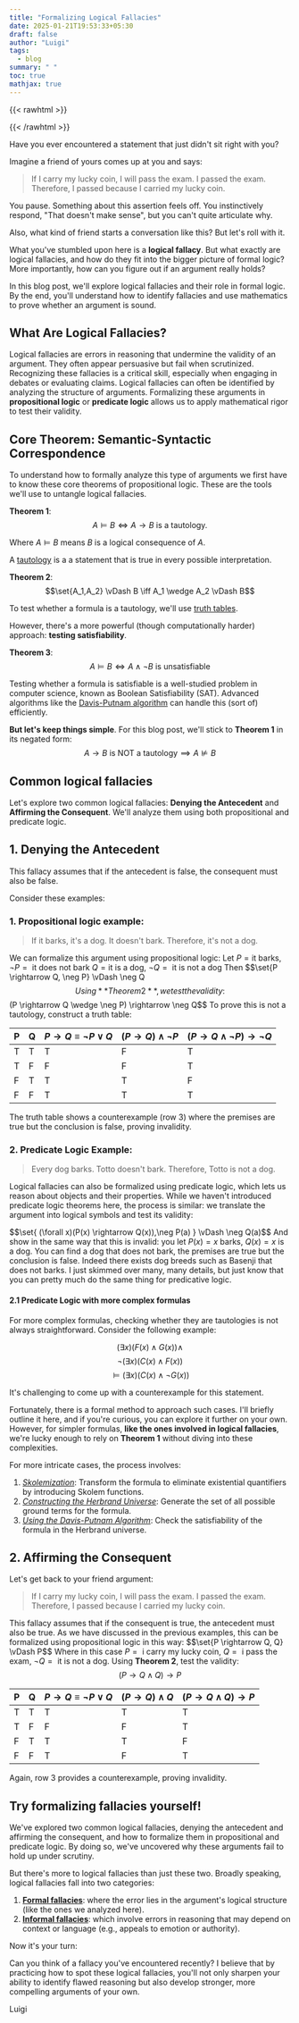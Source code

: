 ```yaml
---
title: "Formalizing Logical Fallacies"
date: 2025-01-21T19:53:33+05:30
draft: false
author: "Luigi"
tags:
  - blog
summary: " "
toc: true
mathjax: true
---
```


{{< rawhtml >}} 
<script>
MathJax = {
	tex: {
		inlineMath: [["$", "$"]]
	}
};
</script>
    
{{< /rawhtml >}}


Have you ever encountered a statement that just didn't sit right with you? 

Imagine a friend of yours comes up at you and says:

> If I carry my lucky coin, I will pass the exam. I passed the exam. Therefore, I passed because I carried my lucky coin.

You pause. Something about this assertion feels off. You instinctively respond, "That doesn't make sense", but you can't quite articulate why.

Also, what kind of friend starts a conversation like this? But let's roll with it.


What you've stumbled upon here is a **logical fallacy**.
But what exactly are logical fallacies, and how do they fit into the bigger picture of formal logic? More importantly, how can you figure out if an argument really holds?

In this blog post, we'll explore logical fallacies and their role in formal logic. By the end, you'll understand how to identify fallacies and use mathematics to prove whether an argument is sound.

## What Are Logical Fallacies?
Logical fallacies are errors in reasoning that undermine the validity of an argument. They often appear persuasive but fail when scrutinized. Recognizing these fallacies is a critical skill, especially when engaging in debates or evaluating claims.
Logical fallacies can often be identified by analyzing the structure of arguments. Formalizing these arguments in **propositional logic** or **predicate logic** allows us to apply mathematical rigor to test their validity.

## Core Theorem: Semantic-Syntactic Correspondence

To understand how to formally analyze this type of arguments we first have to know these core theorems of propositional logic.
These are the tools we'll use to untangle logical fallacies.

**Theorem 1**: $$A \vDash B \iff A \rightarrow B \text{ is a tautology.}$$

Where $A \vDash B$ means $B$ is a logical consequence of $A$.

A [tautology](https://en.wikipedia.org/wiki/Tautology_(logic)) is a a statement that is true in every possible interpretation.

**Theorem 2**: $$\set{A_1,A_2} \vDash B \iff A_1 \wedge A_2 \vDash B$$


To test whether a formula is a tautology, we'll use [truth tables](https://en.wikipedia.org/wiki/Truth_table). 

However, there's a more powerful (though computationally harder) approach: **testing satisfiability**.

**Theorem 3**: $$A \vDash B \iff A \wedge \neg B \text{ is unsatisfiable}$$

Testing whether a formula is satisfiable is a well-studied problem in computer science, known as Boolean Satisfiability (SAT). 
Advanced algorithms like the [Davis-Putnam algorithm](https://en.wikipedia.org/wiki/Davis%E2%80%93Putnam_algorithm) can handle this (sort of) efficiently.

**But let's keep things simple**. For this blog post, we'll stick to **Theorem 1** in its negated form:
$$A \rightarrow B \text{ is NOT a tautology} \implies A \nvDash B$$





## Common logical fallacies
Let's explore two common logical fallacies: **Denying the Antecedent** and **Affirming the Consequent**. We'll analyze them using both propositional and predicate logic.


## 1. Denying the Antecedent

This fallacy assumes that if the antecedent is false, the consequent must also be false. 

Consider these examples:
### 1. Propositional logic example:
>If it barks, it's a dog. It doesn't bark. Therefore, it's not a dog.

We can formalize this argument using propositional logic:
Let $P = \text{it barks}$, $\neg P = \text{ it does not bark}$ $Q = \text{it is a dog}$, $\neg Q = \text{ it is not a dog}$
Then
$$\set{P \rightarrow Q, \neg P\} \vDash \neg Q$$
Using **Theorem 2**, we test the validity:
$$(P \rightarrow Q \wedge \neg P) \rightarrow \neg Q$$
To prove this is not a tautology, construct a truth table:

| P   | Q   | $P \rightarrow Q \equiv \neg P \vee Q$ | $(P \rightarrow Q) \wedge \neg P$ | $(P \rightarrow Q \wedge \neg P) \rightarrow \neg Q$ |
| --- | --- | -------------------------------------- | --------------------------------- | ------------------------------------------------------------------------------------------------------------ |
| T   | T   | T                                      | F                                 | T                                                                                                            |
| T   | F   | F                                      | F                                 | T                                                                                                            |
| F   | T   | T                                      | T                                 | F                                                                                                            |
| F   | F   | T                                      | T                                 | T                                                                                                            |

The truth table shows a counterexample (row 3) where the premises are true but the conclusion is false, proving invalidity.


### 2. Predicate Logic Example:
>Every dog barks. Totto doesn't bark. Therefore, Totto is not a dog.

Logical fallacies can also be formalized using predicate logic, which lets us reason about objects and their properties. While we haven't introduced predicate logic theorems here, the process is similar: we translate the argument into logical symbols and test its validity:

$$\set{ (\forall x)(P(x) \rightarrow Q(x)),\neg P(a) \} \vDash \neg Q(a)$$
And show in the same way that this is invalid: you let $P(x) = x \text{ barks}$, $Q(x) = x \text{ is a dog}$. You can find a dog that does not bark, the premises are true but the conclusion is false. Indeed there exists dog breeds such as Basenji that does not barks.
I just skimmed over many, many details, but just know that you can pretty much do the same thing for predicative logic.


#### 2.1 Predicate Logic with more complex formulas
For more complex formulas, checking whether they are tautologies is not always straightforward. 
Consider the following example:

$$(\exists x)(F(x)\wedge G(x))\wedge $$
$$\neg (\exists x)(C(x) \wedge F(x))$$
$$\vDash (\exists x)(C(x) \wedge \neg G(x))$$

It's challenging to come up with a counterexample for this statement.

Fortunately, there is a formal method to approach such cases. 
I'll briefly outline it here, and if you're curious, you can explore it further on your own. 
However, for simpler formulas, **like the ones involved in logical fallacies**, we're lucky enough to rely on **Theorem 1** without diving into these complexities.

For more intricate cases, the process involves:

1. [*Skolemization*](https://en.wikipedia.org/wiki/Skolem_normal_form): Transform the formula to eliminate existential quantifiers by introducing Skolem functions.
2. [*Constructing the Herbrand Universe*](https://en.wikipedia.org/wiki/Herbrand%27s_theorem): Generate the set of all possible ground terms for the formula.
3. [*Using the Davis-Putnam Algorithm*](https://en.wikipedia.org/wiki/Davis%E2%80%93Putnam_algorithm): Check the satisfiability of the formula in the Herbrand universe.


## 2. Affirming the Consequent

Let's get back to your friend argument:

> If I carry my lucky coin, I will pass the exam. I passed the exam. Therefore, I passed because I carried my lucky coin.

This fallacy assumes that if the consequent is true, the antecedent must also be true.
As we have discussed in the previous examples, this can be formalized using propositional logic in this way:
$$\set{P \rightarrow Q, Q\} \vDash P$$
Where in this case $P = \text{ i carry my lucky coin}$, $Q = \text{ i pass the exam}$, $\neg Q = \text{ it is not a dog}$.
Using **Theorem 2**, test the validity:
 $$(P \rightarrow Q \wedge Q) \rightarrow P$$

| P   | Q   | $P \rightarrow Q \equiv \neg P \vee Q$ | $(P \rightarrow Q) \wedge Q$ | $(P \rightarrow Q \wedge Q) \rightarrow P$ |
| --- | --- | -------------------------------------- | ---------------------------- | ------------------------------------------ |
| T   | T   | T                                      | T                            | T                                          |
| T   | F   | F                                      | F                            | T                                          |
| F   | T   | T                                      | T                            | F                                          |
| F   | F   | T                                      | F                            | T                                          |

Again, row 3 provides a counterexample, proving invalidity.



## Try formalizing fallacies yourself!
We've explored two common logical fallacies, denying the antecedent and affirming the consequent, and how to formalize them in propositional and predicate logic. 
By doing so, we've uncovered why these arguments fail to hold up under scrutiny.

But there's more to logical fallacies than just these two. 
Broadly speaking, logical fallacies fall into two categories:

1. [**Formal fallacies**](https://en.wikipedia.org/wiki/Formal_fallacy): where the error lies in the argument's logical structure (like the ones we analyzed here).
2. [**Informal fallacies**](https://en.wikipedia.org/wiki/Informal_fallacy): which involve errors in reasoning that may depend on context or language (e.g., appeals to emotion or authority).

Now it's your turn:

Can you think of a fallacy you've encountered recently?
I believe that by practicing how to spot these logical fallacies, you'll not only sharpen your ability to identify flawed reasoning but also develop stronger, more compelling arguments of your own.



Luigi